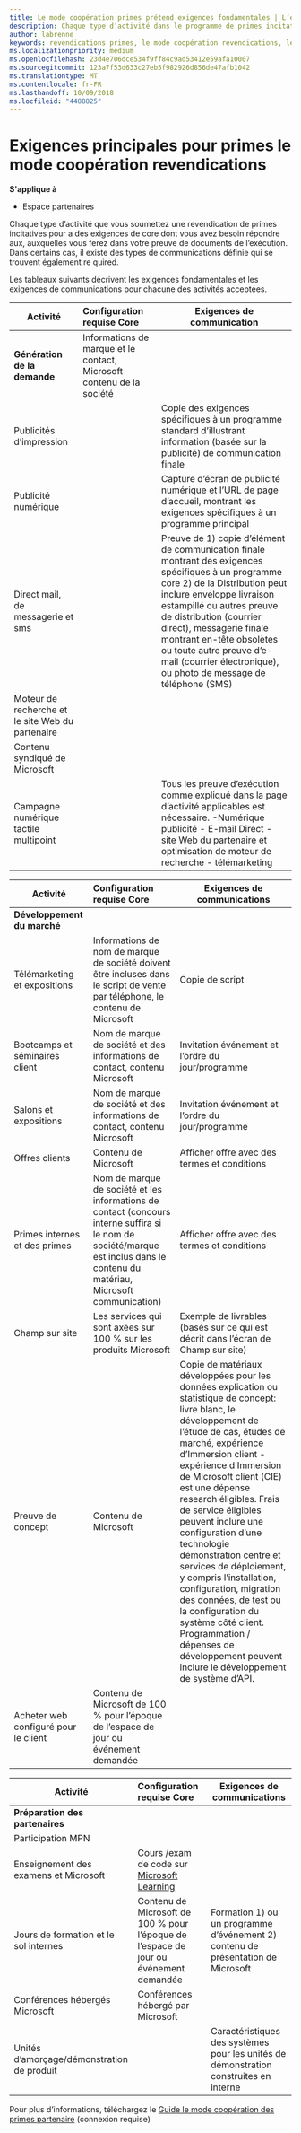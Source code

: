 ```yaml
---
title: Le mode coopération primes prétend exigences fondamentales | L’espace partenaires
description: Chaque type d’activité dans le programme de primes incitatives le mode coopération aura son propre core-configuration requise
author: labrenne
keywords: revendications primes, le mode coopération revendications, les fonds, exigences fondamentales
ms.localizationpriority: medium
ms.openlocfilehash: 23d4e706dce534f9ff84c9ad53412e59afa10007
ms.sourcegitcommit: 123a7f53d633c27eb5f982926d856de47afb1042
ms.translationtype: MT
ms.contentlocale: fr-FR
ms.lasthandoff: 10/09/2018
ms.locfileid: "4488825"
---
```

# <a name="core-requirements-for-incentives-co-op-claims"></a>Exigences principales pour primes le mode coopération revendications

**S'applique à**

- Espace partenaires

Chaque type d’activité que vous soumettez une revendication de primes incitatives pour a des exigences de core dont vous avez besoin répondre aux, auxquelles vous ferez dans votre preuve de documents de l’exécution. Dans certains cas, il existe des types de communications définie qui se trouvent également re quired.

Les tableaux suivants décrivent les exigences fondamentales et les exigences de communications pour chacune des activités acceptées. 

|**Activité**   |**Configuration requise Core**   |**Exigences de communication**|
|--------------------------------------|:---------------------------------|---------|
|**Génération de la demande**      |Informations de marque et le contact, Microsoft contenu de la société    |         |
|Publicités d’impression |                 |Copie des exigences spécifiques à un programme standard d’illustrant information (basée sur la publicité) de communication finale|
|Publicité numérique|            |Capture d’écran de publicité numérique et l’URL de page d’accueil, montrant les exigences spécifiques à un programme principal  
|Direct mail, de messagerie et sms|             |Preuve de 1) copie d’élément de communication finale montrant des exigences spécifiques à un programme core 2) de la Distribution peut inclure enveloppe livraison estampillé ou autres preuve de distribution (courrier direct), messagerie finale montrant en-tête obsolètes ou toute autre preuve d’e-mail (courrier électronique), ou photo de message de téléphone (SMS)|
|Moteur de recherche et le site Web du partenaire|
|Contenu syndiqué de Microsoft|
|Campagne numérique tactile multipoint|     |Tous les preuve d’exécution comme expliqué dans la page d’activité applicables est nécessaire.  -Numérique publicité - E-mail Direct - site Web du partenaire et optimisation de moteur de recherche - télémarketing


|**Activité**   |**Configuration requise Core**   |**Exigences de communications**|
|--------------------------------------|:---------------------------------|--------------|
|**Développement du marché**     
|Télémarketing et expositions|   Informations de nom de marque de société doivent être incluses dans le script de vente par téléphone, le contenu de Microsoft|Copie de script|
|Bootcamps et séminaires client  |Nom de marque de société et des informations de contact, contenu Microsoft|Invitation événement et l’ordre du jour/programme|
|Salons et expositions       |Nom de marque de société et des informations de contact, contenu Microsoft|Invitation événement et l’ordre du jour/programme|
|Offres clients   | Contenu de Microsoft|Afficher offre avec des termes et conditions|              |
|Primes internes et des primes   |Nom de marque de société et les informations de contact (concours interne suffira si le nom de société/marque est inclus dans le contenu du matériau, Microsoft communication)|Afficher offre avec des termes et conditions |
|Champ sur site     | Les services qui sont axées sur 100 % sur les produits Microsoft|Exemple de livrables (basés sur ce qui est décrit dans l’écran de Champ sur site)|
|Preuve de concept    | Contenu de Microsoft  |Copie de matériaux développées pour les données explication ou statistique de concept: livre blanc, le développement de l’étude de cas, études de marché, expérience d’Immersion client - expérience d’Immersion de Microsoft client (CIE) est une dépense research éligibles. Frais de service éligibles peuvent inclure une configuration d’une technologie démonstration centre et services de déploiement, y compris l’installation, configuration, migration des données, de test ou la configuration du système côté client. Programmation / dépenses de développement peuvent inclure le développement de système d’API. |
|Acheter web configuré pour le client | Contenu de Microsoft de 100 % pour l’époque de l’espace de jour ou événement demandée   |

|**Activité**   |**Configuration requise Core**   |**Exigences de communications**|
|--------------------------------------|:---------------------------------|---------------------------|
|**Préparation des partenaires**|                                       |
|Participation MPN   |                       
|Enseignement des examens et Microsoft   |   Cours /exam de code sur [Microsoft Learning](https://partner.microsoft.com/training)|
|Jours de formation et le sol internes |Contenu de Microsoft de 100 % pour l’époque de l’espace de jour ou événement demandée|Formation 1) ou un programme d’événement 2) contenu de présentation de Microsoft|
|Conférences hébergés Microsoft  |    Conférences hébergé par Microsoft|    
|Unités d’amorçage/démonstration de produit   |   |Caractéristiques des systèmes pour les unités de démonstration construites en interne|
 Pour plus d’informations, téléchargez le [Guide le mode coopération des primes partenaire](https://assets.microsoft.com/coop-guidebook.pdf) (connexion requise)
